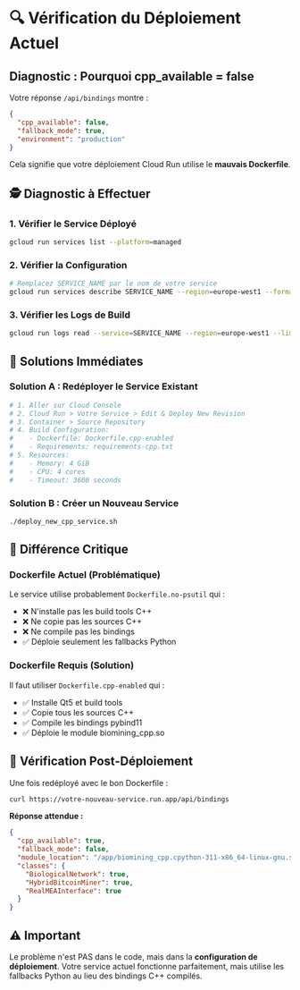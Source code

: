# 🔍 Vérification du Déploiement Actuel

## Diagnostic : Pourquoi cpp_available = false

Votre réponse `/api/bindings` montre :
```json
{
  "cpp_available": false,
  "fallback_mode": true,
  "environment": "production"
}
```

Cela signifie que votre déploiement Cloud Run utilise le **mauvais Dockerfile**.

## 🕵️ Diagnostic à Effectuer

### 1. Vérifier le Service Déployé
```bash
gcloud run services list --platform=managed
```

### 2. Vérifier la Configuration
```bash
# Remplacez SERVICE_NAME par le nom de votre service
gcloud run services describe SERVICE_NAME --region=europe-west1 --format="yaml"
```

### 3. Vérifier les Logs de Build
```bash
gcloud run logs read --service=SERVICE_NAME --region=europe-west1 --limit=50
```

## 🔧 Solutions Immédiates

### Solution A : Redéployer le Service Existant
```bash
# 1. Aller sur Cloud Console
# 2. Cloud Run > Votre Service > Edit & Deploy New Revision
# 3. Container > Source Repository
# 4. Build Configuration:
#    - Dockerfile: Dockerfile.cpp-enabled
#    - Requirements: requirements-cpp.txt
# 5. Resources:
#    - Memory: 4 GiB
#    - CPU: 4 cores
#    - Timeout: 3600 seconds
```

### Solution B : Créer un Nouveau Service
```bash
./deploy_new_cpp_service.sh
```

## 🎯 Différence Critique

### Dockerfile Actuel (Problématique)
Le service utilise probablement `Dockerfile.no-psutil` qui :
- ❌ N'installe pas les build tools C++
- ❌ Ne copie pas les sources C++
- ❌ Ne compile pas les bindings
- ✅ Déploie seulement les fallbacks Python

### Dockerfile Requis (Solution)
Il faut utiliser `Dockerfile.cpp-enabled` qui :
- ✅ Installe Qt5 et build tools
- ✅ Copie tous les sources C++
- ✅ Compile les bindings pybind11
- ✅ Déploie le module biomining_cpp.so

## 🧪 Vérification Post-Déploiement

Une fois redéployé avec le bon Dockerfile :

```bash
curl https://votre-nouveau-service.run.app/api/bindings
```

**Réponse attendue :**
```json
{
  "cpp_available": true,
  "fallback_mode": false,
  "module_location": "/app/biomining_cpp.cpython-311-x86_64-linux-gnu.so",
  "classes": {
    "BiologicalNetwork": true,
    "HybridBitcoinMiner": true,
    "RealMEAInterface": true
  }
}
```

## ⚠️ Important

Le problème n'est PAS dans le code, mais dans la **configuration de déploiement**.
Votre service actuel fonctionne parfaitement, mais utilise les fallbacks Python
au lieu des bindings C++ compilés.